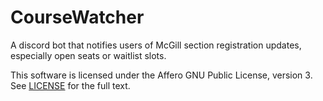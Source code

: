 # CourseWatcher
A discord bot that notifies users of McGill section registration updates,
especially open seats or waitlist slots.

This software is licensed under the Affero GNU Public License, version 3.
See [LICENSE](LICENSE) for the full text.
